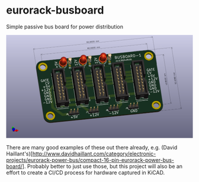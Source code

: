 # eurorack-busboard
Simple passive bus board for power distribution

![3D view](./docs/images/busboard-1-3d.png)



There are many good examples of these out there already, e.g. (David Haillant's)[http://www.davidhaillant.com/category/electronic-projects/eurorack-power-bus/compact-16-pin-eurorack-power-bus-board/]. Probably better to just use those, but this project will also be an effort to create a CI/CD process for hardware captured in KiCAD. 

